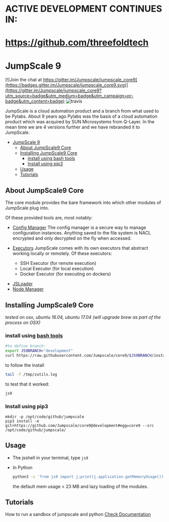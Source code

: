 # ACTIVE DEVELOPMENT CONTINUES IN: 
# https://github.com/threefoldtech

# JumpScale 9

[![Join the chat at https://gitter.im/Jumpscale/jumpscale_core9](https://badges.gitter.im/Jumpscale/jumpscale_core9.svg)](https://gitter.im/Jumpscale/jumpscale_core9?utm_source=badge&utm_medium=badge&utm_campaign=pr-badge&utm_content=badge) ![travis](https://travis-ci.org/Jumpscale/core9.svg?branch=master)

JumpScale is a cloud automation product and a branch from what used to be Pylabs. About 9 years ago Pylabs was the basis of a cloud automation product which was acquired by SUN Microsystems from Q-Layer. In the mean time we are 4 versions further and we have rebranded it to JumpScale.

- [JumpScale 9](#jumpscale-9)
    - [About JumpScale9 Core](#about-jumpscale9-core)
    - [Installing JumpScale9 Core](#installing-jumpscale9-core)
        - [install using bash tools](#install-using-bash-tools)
        - [Install using pip3](#install-using-pip3)
    - [Usage](#usage)
    - [Tutorials](#tutorials)

## About JumpScale9 Core

The core module provides the bare framework into which other modules of JumpScale plug into.

Of these provided tools are, most notably:

* [Config Manager](docs/config/configmanager.md)
  The config manager is a secure way to manage configuration instances. Anything saved to the file system is NACL encrypted and only decrypted on the fly when accessed.

- [Executors](docs/Internals/Executors.md)
  JumpScale comes with its own executors that abstract working locally or remotely.
  Of these executors:

  * SSH Executor (for remote execution)
  * Local Executor (for local execution)
  * Docker Executor (for executing on dockers)

* [JSLoader](docs/JSLoader/JSLoader.md)
* [Node Manager]()

## Installing JumpScale9 Core

_tested on osx, ubuntu 16.04, ubuntu 17.04
(will upgrade brew as part of the process on OSX)_

### install using [bash tools](https://github.com/Jumpscale/bash)

```bash
#to define branch:
export JS9BRANCH="development"
curl https://raw.githubusercontent.com/Jumpscale/core9/$JS9BRANCH/install.sh?$RANDOM > /tmp/install_js9.sh;bash /tmp/install_js9.sh
```

to follow the install

```bash
tail -f /tmp/zutils.log
```

to test that it worked:

```bash
js9
```

### Install using pip3

```
mkdir -p /opt/code/github/jumpscale
pip3 install -e git+https://github.com/Jumpscale/core9@development#egg=core9 --src /opt/code/github/jumpscale/
```

## Usage

* The jsshell
  in your terminal, type `js9`

- In Python

  ```bash
  python3 -c 'from js9 import j;print(j.application.getMemoryUsage())'
  ```

  the default mem usage < 23 MB and lazy loading of the modules.

## Tutorials
How to run a sandbox of jumpscale and python  [Check Documentation](docs/howto/sandbox_python_zeroos_container.md)
<!TODO>

